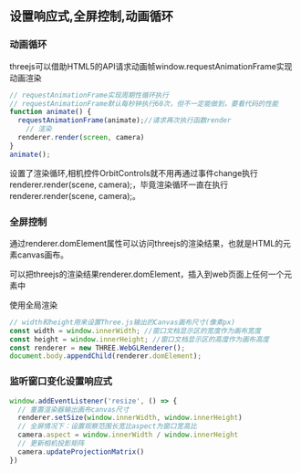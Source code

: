 ## 设置响应式,全屏控制,动画循环

### 动画循环

threejs可以借助HTML5的API请求动画帧window.requestAnimationFrame实现动画渲染

```js
// requestAnimationFrame实现周期性循环执行
// requestAnimationFrame默认每秒钟执行60次，但不一定能做到，要看代码的性能
function animate() {
  requestAnimationFrame(animate);//请求再次执行函数render
    // 渲染
  renderer.render(screen, camera)
}
animate();
```

设置了渲染循环,相机控件OrbitControls就不用再通过事件change执行renderer.render(scene, camera);，毕竟渲染循环一直在执行renderer.render(scene, camera);。

### 全屏控制

通过renderer.domElement属性可以访问threejs的渲染结果，也就是HTML的元素canvas画布。

可以把threejs的渲染结果renderer.domElement，插入到web页面上任何一个元素中

使用全局渲染

```js
// width和height用来设置Three.js输出的Canvas画布尺寸(像素px)
const width = window.innerWidth; //窗口文档显示区的宽度作为画布宽度
const height = window.innerHeight; //窗口文档显示区的高度作为画布高度
const renderer = new THREE.WebGLRenderer();
document.body.appendChild(renderer.domElement);
```

### 监听窗口变化设置响应式

```js
window.addEventListener('resize', () => {
  // 重置渲染器输出画布canvas尺寸
  renderer.setSize(window.innerWidth, window.innerHeight)
  // 全屏情况下：设置观察范围长宽比aspect为窗口宽高比
  camera.aspect = window.innerWidth / window.innerHeight
  // 更新相机投影矩阵
  camera.updateProjectionMatrix()
})
```
